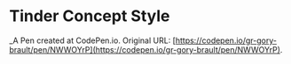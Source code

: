 # Tinder Concept Style
 _A Pen created at CodePen.io. Original URL: [https://codepen.io/gr-gory-brault/pen/NWWOYrP](https://codepen.io/gr-gory-brault/pen/NWWOYrP).

 